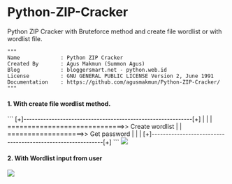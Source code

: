 # Python-ZIP-Cracker

Python ZIP Cracker with Bruteforce method and create file wordlist or with wordlist file.

```
"""
Name             : Python ZIP Cracker
Created By       : Agus Makmun (Summon Agus)
Blog             : bloggersmart.net - python.web.id
License          : GNU GENERAL PUBLIC LICENSE Version 2, June 1991
Documentation    : https://github.com/agusmakmun/Python-ZIP-Cracker/
"""
```
<h4>1. With create file wordlist method.</h4>
```
[+]------------------------------------------------------------[+]
 |                                                              |
 |     =============================>> Create wordlist          |
 |     ===================>> Get password                       |
 |                                                              |
[+]------------------------------------------------------------[+]
```
<img src="http://bloggersmart.net/wp-content/uploads/2015/06/success1.png"/>

<h4>2. With Wordlist input from user</h4>
<img src="http://bloggersmart.net/wp-content/uploads/2015/06/success2.png"/>
